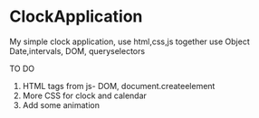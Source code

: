 # ClockApplication
My simple clock application, use html,css,js together
use Object Date,intervals, DOM, queryselectors

TO DO
1. HTML tags from js- DOM, document.createelement
2. More CSS for clock and calendar
3. Add some animation
